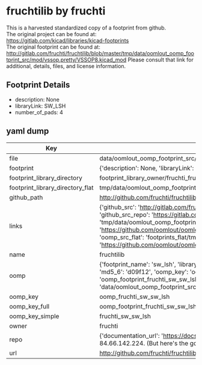 # fruchtilib by fruchti  
This is a harvested standardized copy of a footprint from github.  
The original project can be found at:  
https://gitlab.com/kicad/libraries/kicad-footprints  
The original footprint can be found at:
http://gitlab.com/fruchti/fruchtilib/blob/master/tmp/data/oomlout_oomp_footprint_src/mod/vssop.pretty/VSSOP8.kicad_mod
Please consult that link for additional, details, files, and license information.  
## Footprint Details
* description: None  
* libraryLink: SW_LSH  
* number_of_pads: 4  
## yaml dump  
| Key | Value |  
| --- | --- |  
| file | data/oomlout_oomp_footprint_src/fruchtilib/mod/sw.pretty/SW_LSH.kicad_mod |  
| footprint | {'description': None, 'libraryLink': 'SW_LSH', 'number_of_pads': 4} |  
| footprint_library_directory | footprint_library_owner/fruchti_fruchtilib |  
| footprint_library_directory_flat | tmp/data/oomlout_oomp_footprint_src/footprints_flat/fruchti_sw_sw_lsh/working |  
| github_path | http://github.com/fruchti/fruchtilib/blob/master/tmp/data/oomlout_oomp_footprint_src/mod/sw.pretty/SW_LSH.kicad_mod |  
| links | {'github_src': 'http://gitlab.com/fruchti/fruchtilib/blob/master/tmp/data/oomlout_oomp_footprint_src/mod/vssop.pretty/VSSOP8.kicad_mod', 'github_src_repo': 'https://gitlab.com/kicad/libraries/kicad-footprints', 'oomp_bot': 'tmp/data/oomlout_oomp_footprint_src/footprints/fruchti_sw_sw_lsh/working', 'oomp_bot_github': 'https://github.com/oomlout/oomlout_oomp_footprint_bot/tree/main/tmp/data/oomlout_oomp_footprint_src/footprints/fruchti_sw_sw_lsh/working', 'oomp_src_flat': 'footprints_flat/tmp/data/oomlout_oomp_footprint_src/footprints_flat/fruchti_sw_sw_lsh/working', 'oomp_src_flat_github': 'https://github.com/oomlout/oomlout_oomp_footprint_src/tree/main/tmp/data/oomlout_oomp_footprint_src/footprints_flat/fruchti_sw_sw_lsh/working'} |  
| name | fruchtilib |  
| oomp | {'footprint_name': 'sw_lsh', 'library_name': 'sw', 'md5': 'd09f120f0d41fb95cf219ae003356bb7', 'md5_10': 'd09f120f0d', 'md5_5': 'd09f1', 'md5_6': 'd09f12', 'oomp_key': 'oomp_fruchti_sw_sw_lsh', 'oomp_key_extra': 'oomp_footprint_fruchti_sw_sw_lsh', 'oomp_key_full': 'oomp_footprint_fruchti_sw_sw_lsh_d09f12', 'oomp_key_simple': 'fruchti_sw_sw_lsh', 'original_filename': 'data/oomlout_oomp_footprint_src/fruchtilib/mod/sw.pretty/SW_LSH.kicad_mod', 'owner_name': 'fruchti'} |  
| oomp_key | oomp_fruchti_sw_sw_lsh |  
| oomp_key_full | oomp_footprint_fruchti_sw_sw_lsh |  
| oomp_key_simple | fruchti_sw_sw_lsh |  
| owner | fruchti |  
| repo | {'documentation_url': 'https://docs.github.com/rest/overview/resources-in-the-rest-api#rate-limiting', 'message': "API rate limit exceeded for 84.66.142.224. (But here's the good news: Authenticated requests get a higher rate limit. Check out the documentation for more details.)"} |  
| url | http://github.com/fruchti/fruchtilib |  

